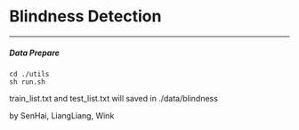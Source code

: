 # Blindness Detection
---
##### Data Prepare
```angular2html
cd ./utils
sh run.sh
```
train_list.txt and test_list.txt will saved in ./data/blindness

by SenHai, LiangLiang, Wink
